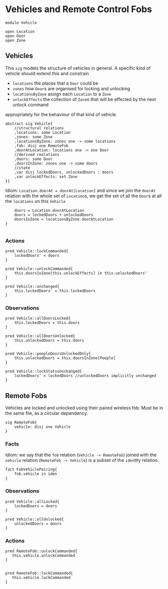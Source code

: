 ---
---
# Vehicles and Remote Control Fobs
```alloy
module Vehicle

open Location
open Door
open Zone
```
## Vehicles
This `sig` models the structure of vehicles in general. A specific kind of vehicle should extend this and constrain

* `locations` the places that a `Door` could be
* `zones` how `Door`s are organised for locking and unlocking
* `locationsByZone` assign each `Location` to a `Zone`
* `unlockEffects` the collection of `Zone`s that will be effected by the next unlock command

appropriately for the behaviour of that kind of vehicle.

```alloy
abstract sig Vehicle{
    //structural relations
    ,locations: some Location
    ,zones: some Zone
    ,locationsByZone: zones one -> some locations
    ,fob: disj one RemoteFob
    ,doorAtLocation: locations one -> one Door
    //derived realations
    ,doors: some Door
    ,doorsInZone: zones one -> some doors
    //state
    ,var disj lockedDoors, unlockedDoors : doors
    ,var unlockEffects: set Zone
}{
```
Idiom: `Location.doorAt = doorAt[Location]` and since we join the `doorAt` relation with the whole set of `Location`s, we get the set of all the `Door`s at all the `locations` on this `Vehicle` 

```alloy
    doors = Location.doorAtLocation
    doors = lockedDoors + unlockedDoors
    doorsInZone = locationsByZone.doorAtLocation
}


```
### Actions
```alloy
pred Vehicle::lockCommanded{
    lockedDoors' = doors
}

pred Vehicle::unlockCommanded{
    this.doorsInZone[this.unlockEffects] in this.unlockedDoors'
}

pred Vehicle::unchanged{
    this.lockedDoors' = this.lockedDoors
}

```
### Observations
```alloy
pred Vehicle::allDoorsLocked{
    this.lockedDoors = this.doors
} 

pred Vehicle::allDoorsUnlocked{
    this.unlockedDoors = this.doors
}

pred Vehicle::peopleDoorsUnlockedOnly{
    this.unlockedDoors = this.doorsInZone[People] 
}

pred Vehicle::lockStatusUnchanged{
    lockedDoors' = lockedDoors //unlockedDoors implicitly unchanged
}
```

## Remote Fobs
Vehicles are locked and unlocked using their paired wireless fob. Must be in the same file, as a circular dependency.
```alloy
sig RemoteFob{
    vehicle: disj one Vehicle
}

```
### Facts
Idiom: we say that the `fob` relation (`Vehicle -> RemoteFob`) joined with the `vehicle` relation (`RemoteFob -> Vehicle`) is a subset of the `iden`tity relation.

```alloy
fact FobVehiclePairing{
    fob.vehicle in iden   
}

```
### Observations
```alloy
pred Vehicle::allLocked{
    lockedDoors = doors
}

pred Vehicle::allUnlocked{
    unlockedDoors = doors
}

```
### Actions
```alloy
pred RemoteFob::unlockCommanded{
   this.vehicle.unlockCommanded
}


pred RemoteFob::lockCommanded{
   this.vehicle.lockCommanded
}
   
```
